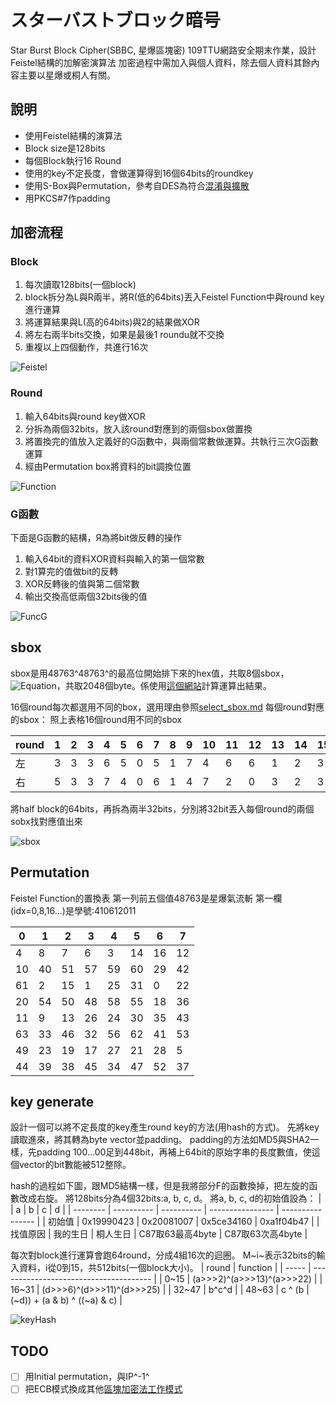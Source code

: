 # スターバストブロック暗号

Star Burst Block Cipher(SBBC, 星爆區塊密)
109TTU網路安全期末作業，設計Feistel結構的加解密演算法
加密過程中需加入與個人資料，除去個人資料其餘內容主要以星爆或桐人有關。

## 說明

* 使用Feistel結構的演算法
* Block size是128bits
* 每個Block執行16 Round
* 使用的key不定長度，會做運算得到16個64bits的roundkey
* 使用S-Box與Permutation，參考自DES為符合[混淆與擴散](https://zh.wikipedia.org/wiki/混淆與擴散)
* 用PKCS#7作padding

## 加密流程

### Block

1. 每次讀取128bits(一個block)
2. block拆分為L與R兩半，將R(低的64bits)丟入Feistel Function中與round key進行運算
3. 將運算結果與L(高的64bits)與2的結果做XOR
4. 將左右兩半bits交換，如果是最後1 roundu就不交換
5. 重複以上四個動作，共進行16次

![Feistel](img/Feistel.svg)

### Round

1. 輸入64bits與round key做XOR
2. 分拆為兩個32bits，放入該round對應到的兩個sbox做置換
3. 將置換完的值放入定義好的G函數中，與兩個常數做運算。共執行三次G函數運算
4. 經由Permutation box將資料的bit調換位置

![Function](img/Function.svg)

### G函數

下面是G函數的結構，Я為將bit做反轉的操作

1. 輸入64bit的資料XOR資料與輸入的第一個常數
2. 對1算完的值做bit的反轉
3. XOR反轉後的值與第二個常數
4. 輸出交換高低兩個32bits後的值

![FuncG](img/FuncG.svg)

## sbox

sbox是用48763^48763^的最高位開始排下來的hex值，共取8個sbox，![Equation](https://math.now.sh?from=%5Cbecause%20Per%5C%20sbox%3D16%5Ctimes16%28bits%29%5Ctherefore8%5Ccdot16%5Ccdot16%3D2048%28bits%29)，共取2048個byte。係使用[這個網站](https://defuse.ca/big-number-calculator.htm)計算運算出結果。

16個round每次都選用不同的box，選用理由參照[select_sbox.md](select_sbox.md)
每個round對應的sbox：
照上表格16個round用不同的sbox

| round | 1   | 2   | 3   | 4   | 5   | 6   | 7   | 8   | 9   | 10  | 11  | 12  | 13  | 14  | 15  | 16  |
| ----- | --- | --- | --- | --- | --- | --- | --- | --- | --- | --- | --- | --- | --- | --- | --- | --- |
| 左    | 3   | 3   | 3   | 6   | 5   | 0   | 5   | 1   | 7   | 4   | 6   | 6   | 1   | 2   | 3   | 0   |
| 右    | 5   | 3   | 3   | 7   | 4   | 0   | 6   | 1   | 4   | 7   | 2   | 0   | 3   | 2   | 3   | 0   |

將half block的64bits，再拆為兩半32bits，分別將32bit丟入每個round的兩個sobx找對應值出來

![sbox](img/sbox.svg)


## Permutation

Feistel Function的置換表
第一列前五個值48763是星爆氣流斬
第一欄(idx=0,8,16...)是學號:410612011

| 0   | 1   | 2   | 3   | 4   | 5   | 6   | 7   |
| --- | --- | --- | --- | --- | --- | --- | --- |
| 4   | 8   | 7   | 6   | 3   | 14  | 16  | 12  |
| 10  | 40  | 51  | 57  | 59  | 60  | 29  | 42  |
| 61  | 2   | 15  | 1   | 25  | 31  | 0   | 22  |
| 20  | 54  | 50  | 48  | 58  | 55  | 18  | 36  |
| 11  | 9   | 13  | 26  | 24  | 30  | 35  | 43  |
| 63  | 33  | 46  | 32  | 56  | 62  | 41  | 53  |
| 49  | 23  | 19  | 17  | 27  | 21  | 28  | 5   |
| 44  | 39  | 38  | 45  | 34  | 47  | 52  | 37  |

## key generate

設計一個可以將不定長度的key產生round key的方法(用hash的方式)。
先將key讀取進來，將其轉為byte vector並padding。
padding的方法如MD5與SHA2一樣，先padding 100...00足到448bit，再補上64bit的原始字串的長度數值，使這個vector的bit數能被512整除。

hash的過程如下圖，跟MD5結構一樣，但是我將部分F的函數換掉，把左旋的函數改成右旋。
將128bits分為4個32bits:a, b, c, d。
將a, b, c, d的初始值設為：
|          | a          | b          | c                | d                |
| -------- | ---------- | ---------- | ---------------- | ---------------- |
| 初始值   | 0x19990423 | 0x20081007 | 0x5ce34160       | 0xa1f04b47       |
| 找值原因 | 我的生日   | 桐人生日   | C87取63最高4byte | C87取63次高4byte |

每次對block進行運算會跑64round，分成4組16次的迴圈。
M~i~表示32bits的輸入資料，i從0到15，共512bits(一個block大小)。
| round | function                               |
| ----- | -------------------------------------- |
| 0~15  | (a>>>2)\^(a>>>13)\^(a>>>22)            |
| 16~31 | (d>>>6)\^(d>>>11)\^(d>>>25)            |
| 32~47 | b\^c\^d                                |
| 48~63 | c ^ (b \| (~d)) + (a & b) ^ ((~a) & c) |

![keyHash](img/KeyHash.svg)


## TODO

- [ ] 用Initial permutation，與IP^-1^
- [ ] 把ECB模式換成其他[區塊加密法工作模式](https://en.wikipedia.org/wiki/Block_cipher_mode_of_operation)